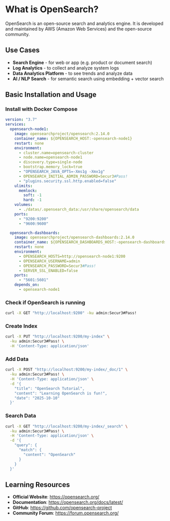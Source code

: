 # What is OpenSearch?
OpenSearch is  an open-source search and analytics engine. It is developed and maintained by AWS (Amazon Web Services) and the open-source community.

## Use Cases
- **Search Engine** - for web or app (e.g. product or document search)
- **Log Analytics** - to collect and analyze system logs
- **Data Analytics Platform** - to see trends and analyze data
- **AI / NLP Search** - for semantic search using embedding + vector search

## Basic Installation and Usage

### Install with Docker Compose
```yaml
version: "3.7"
services:
  opensearch-node1:
    image: opensearchproject/opensearch:2.14.0
    container_name: ${OPENSEARCH_HOST:-opensearch-node1}
    restart: none
    environment:
      - cluster.name=opensearch-cluster
      - node.name=opensearch-node1
      - discovery.type=single-node
      - bootstrap.memory_lock=true
      - "OPENSEARCH_JAVA_OPTS=-Xms1g -Xmx1g"
      - OPENSEARCH_INITIAL_ADMIN_PASSWORD=Secur3#Pass!
      - "plugins.security.ssl.http.enabled=false"
    ulimits:
      memlock:
        soft: -1
        hard: -1
    volumes:
      - ./datas/.opensearch_data:/usr/share/opensearch/data
    ports:
      - "9200:9200"
      - "9600:9600"

  opensearch-dashboards:
    image: opensearchproject/opensearch-dashboards:2.14.0
    container_name: ${OPENSEARCH_DASHBOARDS_HOST:-opensearch-dashboards}
    restart: none
    environment:
      - OPENSEARCH_HOSTS=http://opensearch-node1:9200
      - OPENSEARCH_USERNAME=admin
      - OPENSEARCH_PASSWORD=Secur3#Pass!
      - SERVER_SSL_ENABLED=false
    ports:
      - "5601:5601"
    depends_on:
      - opensearch-node1
```

### Check if OpenSearch is running

```bash
curl -X GET "http://localhost:9200" -ku admin:Secur3#Pass!
```

### Create Index

```bash
curl -X PUT "http://localhost:9200/my-index" \
  -ku admin:Secur3#Pass! \
  -H 'Content-Type: application/json'
```

### Add Data

```bash
curl -X POST "http://localhost:9200/my-index/_doc/1" \
  -ku admin:Secur3#Pass! \
  -H 'Content-Type: application/json' \
  -d '{
    "title": "OpenSearch Tutorial",
    "content": "Learning OpenSearch is fun!",
    "date": "2025-10-10"
  }'
```

### Search Data

```bash
curl -X GET "http://localhost:9200/my-index/_search" \
  -ku admin:Secur3#Pass! \
  -H 'Content-Type: application/json' \
  -d '{
    "query": {
      "match": {
        "content": "OpenSearch"
      }
    }
  }'
```

## Learning Resources

- **Official Website**: https://opensearch.org/
- **Documentation**: https://opensearch.org/docs/latest/
- **GitHub**: https://github.com/opensearch-project
- **Community Forum**: https://forum.opensearch.org/